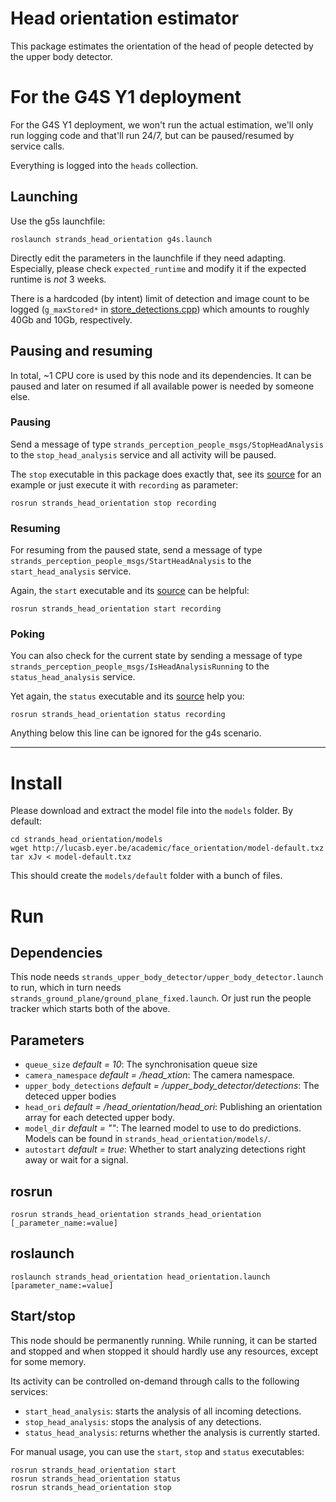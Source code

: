 Head orientation estimator
==========================

This package estimates the orientation of the head of people detected by the upper body detector.

For the G4S Y1 deployment
=========================

For the G4S Y1 deployment, we won't run the actual estimation, we'll only run
logging code and that'll run 24/7, but can be paused/resumed by service calls.

Everything is logged into the `heads` collection.

Launching
---------

Use the g5s launchfile:

```
roslaunch strands_head_orientation g4s.launch
```

Directly edit the parameters in the launchfile if they need adapting.
Especially, please check `expected_runtime` and modify it if the expected
runtime is *not* 3 weeks.

There is a hardcoded (by intent) limit of detection and image count to be logged
(`g_maxStored*` in [store_detections.cpp](src/store_detections.cpp)) which
amounts to roughly 40Gb and 10Gb, respectively.

Pausing and resuming
--------------------

In total, ~1 CPU core is used by this node and its dependencies. It can be paused
and later on resumed if all available power is needed by someone else.

### Pausing

Send a message of type `strands_perception_people_msgs/StopHeadAnalysis` to the
`stop_head_analysis` service and all activity will be paused.

The `stop` executable in this package does exactly that, see its [source](src/stop.cpp)
for an example or just execute it with `recording` as parameter:

```
rosrun strands_head_orientation stop recording
```

### Resuming

For resuming from the paused state, send a message of type
`strands_perception_people_msgs/StartHeadAnalysis` to the `start_head_analysis`
service.

Again, the `start` executable and its [source](src/start.cpp) can be helpful:

```
rosrun strands_head_orientation start recording
```

### Poking

You can also check for the current state by sending a message of type
`strands_perception_people_msgs/IsHeadAnalysisRunning` to the `status_head_analysis`
service.

Yet again, the `status` executable and its [source](src/status.cpp) help you:

```
rosrun strands_head_orientation status recording
```

Anything below this line can be ignored for the g4s scenario.

---------------------------------------

Install
=======
Please download and extract the model file into the `models` folder. By default:

```
cd strands_head_orientation/models
wget http://lucasb.eyer.be/academic/face_orientation/model-default.txz
tar xJv < model-default.txz
```

This should create the `models/default` folder with a bunch of files.

Run
===

Dependencies
------------

This node needs `strands_upper_body_detector/upper_body_detector.launch` to run,
which in turn needs `strands_ground_plane/ground_plane_fixed.launch`.
Or just run the people tracker which starts both of the above.

Parameters
----------

* `queue_size` *default = 10*: The synchronisation queue size
* `camera_namespace` *default = /head_xtion*: The camera namespace.
* `upper_body_detections` *default = /upper_body_detector/detections*: The deteced upper bodies
* `head_ori` *default = /head_orientation/head_ori*: Publishing an orientation array for each detected upper body.
* `model_dir` *default = ""*: The learned model to use to do predictions. Models can be found in `strands_head_orientation/models/`.
* `autostart` *default = true*: Whether to start analyzing detections right away or wait for a signal.

rosrun
------
```
rosrun strands_head_orientation strands_head_orientation [_parameter_name:=value]
```

roslaunch
---------
```
roslaunch strands_head_orientation head_orientation.launch [parameter_name:=value]
```

Start/stop
----------

This node should be permanently running. While running, it can be started and
stopped and when stopped it should hardly use any resources, except for some
memory.

Its activity can be controlled on-demand through calls to the following services:
  - `start_head_analysis`: starts the analysis of all incoming detections.
  - `stop_head_analysis`: stops the analysis of any detections.
  - `status_head_analysis`: returns whether the analysis is currently started.

For manual usage, you can use the `start`, `stop` and `status` executables:

```
rosrun strands_head_orientation start
rosrun strands_head_orientation status
rosrun strands_head_orientation stop
```

